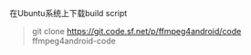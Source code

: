 

在Ubuntu系统上下载build script

> git clone https://git.code.sf.net/p/ffmpeg4android/code ffmpeg4android-code



